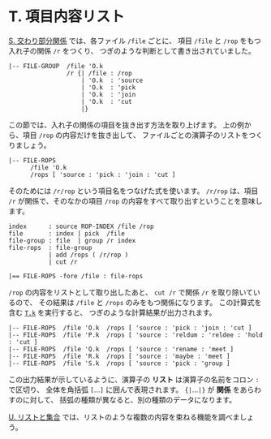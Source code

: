# T. 項目内容リスト


[S. 交わり部分関係][S] では、各ファイル `/file` ごとに、
項目 `/file` と `/rop` をもつ入れ子の関係 `/r` をつくり、
つぎのような判断として書き出されていました。

``` text
|-- FILE-GROUP  /file 'O.k
                /r {| /file : /rop
                    | 'O.k  : 'source
                    | 'O.k  : 'pick
                    | 'O.k  : 'join
                    | 'O.k  : 'cut
                    |}
```

この節では、入れ子の関係の項目を抜き出す方法を取り上げます。
上の例から、項目 `/rop` の内容だけを抜き出して、
ファイルごとの演算子のリストをつくりましょう。

``` text
|-- FILE-ROPS
      /file 'O.k
      /rops [ 'source : 'pick : 'join : 'cut ]
```

そのためには `/r/rop` という項目名をつなげた式を使います。
`/r/rop` は、項目 `/r` が関係で、そのなかの項目 `/rop`
の内容をすべて取り出すということを意味します。

``` text
index      : source ROP-INDEX /file /rop
file       : index | pick  /file
file-group : file  | group /r index
file-rops  : file-group
           | add /rops ( /r/rop )
           | cut /r

|== FILE-ROPS -fore /file : file-rops
```

`/rop` の内容をリストとして取り出したあと、
`cut /r` で関係 `/r` を取り除いているので、
その結果は `/file` と `/rops` のみをもつ関係になります。
この計算式を含む [`T.k`][T.k] を実行すると、
つぎのような計算結果が出力されます。

``` text
|-- FILE-ROPS  /file 'O.k  /rops [ 'source : 'pick : 'join : 'cut ]
|-- FILE-ROPS  /file 'P.k  /rops [ 'source : 'reldum : 'reldee : 'hold : 'cut ]
|-- FILE-ROPS  /file 'Q.k  /rops [ 'source : 'rename : 'meet ]
|-- FILE-ROPS  /file 'R.k  /rops [ 'source : 'maybe : 'meet ]
|-- FILE-ROPS  /file 'S.k  /rops [ 'source : 'pick : 'group ]
```

この出力結果が示しているように、演算子の **リスト**
は演算子の名前をコロン `:` で区切り、
全体を角括弧 `[`...`]` に囲んで表現されます。
`{|`...`|}` が **関係** をあらわすのに対して、
括弧の種類が異なると、別の種類のデータになります。

[U. リストと集合][U] では、リストのような複数の内容を束ねる機能を調べましょう。


[S]:     ../S
[T.k]:   T.k
[U]:     ../U

